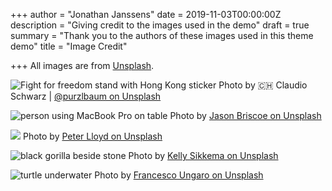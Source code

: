 +++
author = "Jonathan Janssens"
date = 2019-11-03T00:00:00Z
description = "Giving credit to the images used in the demo"
draft = true
summary = "Thank you to the authors of these images used in this theme demo"
title = "Image Credit"

+++
All images are from [Unsplash](https://unsplash.com).

![Fight for freedom stand with Hong Kong sticker](/images/claudio-schwarz-purzlbaum-tRDWFrkRMyU-unsplash.jpg)
Photo by 🇨🇭 Claudio Schwarz | [@purzlbaum on Unsplash](https://unsplash.com/photos/tRDWFrkRMyU)

![person using MacBook Pro on table](/images/jason-briscoe-amLfrL8LGls-unsplash.jpg)
Photo by [Jason Briscoe on Unsplash](https://unsplash.com/photos/amLfrL8LGls)

![](/images/peter-lloyd-H6U_0nC-Sbk-unsplash.jpg)
Photo by [Peter Lloyd on Unsplash](https://unsplash.com/photos/H6U_0nC-Sbk)

![black gorilla beside stone](/images/kelly-sikkema-8RWZ93hLktI-unsplash.jpg)
Photo by [Kelly Sikkema on Unsplash
](https://unsplash.com/photos/8RWZ93hLktI)

![turtle underwater](/images/francesco-ungaro-GX81x7KTfIw-unsplash.jpg)
Photo by [Francesco Ungaro on Unsplash
](https://unsplash.com/photos/GX81x7KTfIw)
